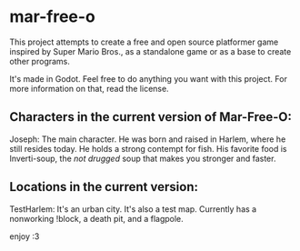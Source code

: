 # mar-free-o
This project attempts to create a free and open source platformer game inspired by Super Mario Bros., as a standalone game or as a base to create other programs.

It's made in Godot.
Feel free to do anything you want with this project. For more information on that, read the license.

Characters in the current version of Mar-Free-O:
--------------------------------------------------
Joseph:
The main character. He was born and raised in Harlem, where he still resides today. He holds a strong contempt for fish. His favorite food is Inverti-soup, the _not drugged_ soup that makes you stronger and faster.

Locations in the current version:
--------------------------------------------------
TestHarlem:
It's an urban city. It's also a test map. Currently has a nonworking !block, a death pit, and a flagpole.

enjoy :3
